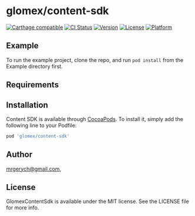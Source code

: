 # glomex/content-sdk
[![Carthage compatible](https://img.shields.io/badge/Carthage-compatible-4BC51D.svg?style=flat)](https://github.com/Carthage/Carthage)
[![CI Status](http://img.shields.io/travis/glomex/content-sdk-ios.svg?style=flat)](https://travis-ci.org/glomex/content-sdk-ios)
[![Version](https://img.shields.io/cocoapods/v/glomex.svg?style=flat)](http://cocoapods.org/pods/glomex)
[![License](https://img.shields.io/cocoapods/l/glomex.svg?style=flat)](http://cocoapods.org/pods/glomex)
[![Platform](https://img.shields.io/cocoapods/p/glomex.svg?style=flat)](http://cocoapods.org/pods/glomex)

## Example

To run the example project, clone the repo, and run `pod install` from the Example directory first.

## Requirements

## Installation

Content SDK is available through [CocoaPods](http://cocoapods.org). To install
it, simply add the following line to your Podfile:

```ruby
pod 'glomex/content-sdk'
```

## Author

mrgerych@gmail.com,

## License

GlomexContentSdk is available under the MIT license. See the LICENSE file for more info.
